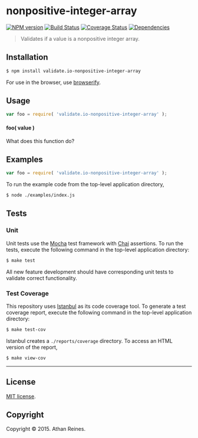 nonpositive-integer-array
===
[![NPM version][npm-image]][npm-url] [![Build Status][travis-image]][travis-url] [![Coverage Status][coveralls-image]][coveralls-url] [![Dependencies][dependencies-image]][dependencies-url]

> Validates if a value is a nonpositive integer array.


## Installation

``` bash
$ npm install validate.io-nonpositive-integer-array
```

For use in the browser, use [browserify](https://github.com/substack/node-browserify).


## Usage

``` javascript
var foo = require( 'validate.io-nonpositive-integer-array' );
```

#### foo( value )

What does this function do?


## Examples

``` javascript
var foo = require( 'validate.io-nonpositive-integer-array' );
```

To run the example code from the top-level application directory,

``` bash
$ node ./examples/index.js
```


## Tests

### Unit

Unit tests use the [Mocha](http://mochajs.org) test framework with [Chai](http://chaijs.com) assertions. To run the tests, execute the following command in the top-level application directory:

``` bash
$ make test
```

All new feature development should have corresponding unit tests to validate correct functionality.


### Test Coverage

This repository uses [Istanbul](https://github.com/gotwarlost/istanbul) as its code coverage tool. To generate a test coverage report, execute the following command in the top-level application directory:

``` bash
$ make test-cov
```

Istanbul creates a `./reports/coverage` directory. To access an HTML version of the report,

``` bash
$ make view-cov
```


---
## License

[MIT license](http://opensource.org/licenses/MIT). 


## Copyright

Copyright &copy; 2015. Athan Reines.


[npm-image]: http://img.shields.io/npm/v/validate.io-nonpositive-integer-array.svg
[npm-url]: https://npmjs.org/package/validate.io-nonpositive-integer-array

[travis-image]: http://img.shields.io/travis/validate-io/nonpositive-integer-array/master.svg
[travis-url]: https://travis-ci.org/validate-io/nonpositive-integer-array

[coveralls-image]: https://img.shields.io/coveralls/validate-io/nonpositive-integer-array/master.svg
[coveralls-url]: https://coveralls.io/r/validate-io/nonpositive-integer-array?branch=master

[dependencies-image]: http://img.shields.io/david/validate-io/nonpositive-integer-array.svg
[dependencies-url]: https://david-dm.org/validate-io/nonpositive-integer-array

[dev-dependencies-image]: http://img.shields.io/david/dev/validate-io/nonpositive-integer-array.svg
[dev-dependencies-url]: https://david-dm.org/dev/validate-io/nonpositive-integer-array

[github-issues-image]: http://img.shields.io/github/issues/validate-io/nonpositive-integer-array.svg
[github-issues-url]: https://github.com/validate-io/nonpositive-integer-array/issues
